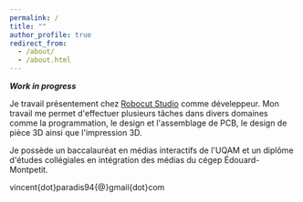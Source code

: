 ```yaml
---
permalink: /
title: ""
author_profile: true
redirect_from: 
  - /about/
  - /about.html
---
```


***Work in progress***

Je travail présentement chez <a href="https://robocutstudio.com/">Robocut Studio</a> comme déveleppeur. Mon travail me permet d'effectuer plusieurs tâches dans divers domaines comme la programmation, le design et l'assemblage de PCB, le design de pièce 3D ainsi que l'impression 3D. 

Je possède un baccalauréat en médias interactifs de l'UQAM et un diplôme d'études collégiales en intégration des médias du cégep Édouard-Montpetit.

vincent{dot}paradis94{@}gmail{dot}com 